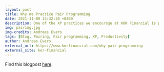 ```yaml
---
layout: post
title: Why We Practice Pair Programming
date: 2021-11-09 13:32:20 +0300
description: One of the XP practices we encourage at KOR Financial is pair programming.
img: pairing.jpg
img-credits: Andreas Evers
tags: [Blog, Pairing, Pair programming, XP, Productivity]
author: Andreas Evers
external_url: https://www.korfinancial.com/why-pair-programming
external_site: kor-financial
---
```


Find this blogpost [here](https://www.korfinancial.com/why-pair-programming).
